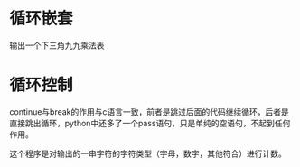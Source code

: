 # 循环嵌套
输出一个下三角九九乘法表
# 循环控制
continue与break的作用与c语言一致，前者是跳过后面的代码继续循环，后者是直接跳出循环，python中还多了一个pass语句，只是单纯的空语句，不起到任何作用。

这个程序是对输出的一串字符的字符类型（字母，数字，其他符合）进行计数。